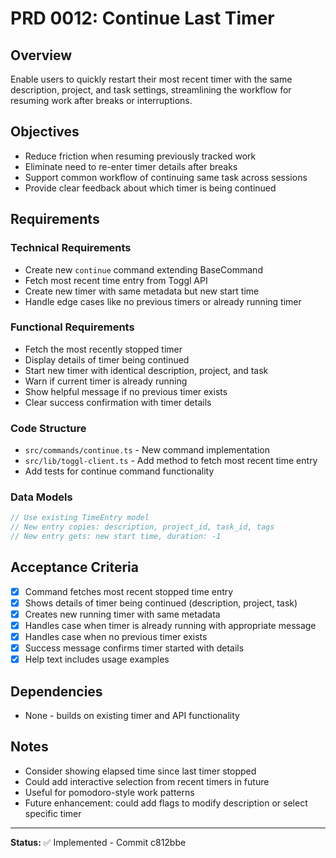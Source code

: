 # PRD 0012: Continue Last Timer

## Overview
Enable users to quickly restart their most recent timer with the same description, project, and task settings, streamlining the workflow for resuming work after breaks or interruptions.

## Objectives
- Reduce friction when resuming previously tracked work
- Eliminate need to re-enter timer details after breaks
- Support common workflow of continuing same task across sessions
- Provide clear feedback about which timer is being continued

## Requirements

### Technical Requirements
- Create new `continue` command extending BaseCommand
- Fetch most recent time entry from Toggl API
- Create new timer with same metadata but new start time
- Handle edge cases like no previous timers or already running timer

### Functional Requirements
- Fetch the most recently stopped timer
- Display details of timer being continued
- Start new timer with identical description, project, and task
- Warn if current timer is already running
- Show helpful message if no previous timer exists
- Clear success confirmation with timer details

### Code Structure
- `src/commands/continue.ts` - New command implementation
- `src/lib/toggl-client.ts` - Add method to fetch most recent time entry
- Add tests for continue command functionality

### Data Models
```typescript
// Use existing TimeEntry model
// New entry copies: description, project_id, task_id, tags
// New entry gets: new start time, duration: -1
```

## Acceptance Criteria
- [x] Command fetches most recent stopped time entry
- [x] Shows details of timer being continued (description, project, task)
- [x] Creates new running timer with same metadata
- [x] Handles case when timer is already running with appropriate message
- [x] Handles case when no previous timer exists
- [x] Success message confirms timer started with details
- [x] Help text includes usage examples

## Dependencies
- None - builds on existing timer and API functionality

## Notes
- Consider showing elapsed time since last timer stopped
- Could add interactive selection from recent timers in future
- Useful for pomodoro-style work patterns
- Future enhancement: could add flags to modify description or select specific timer

---

**Status:** ✅ Implemented - Commit c812bbe